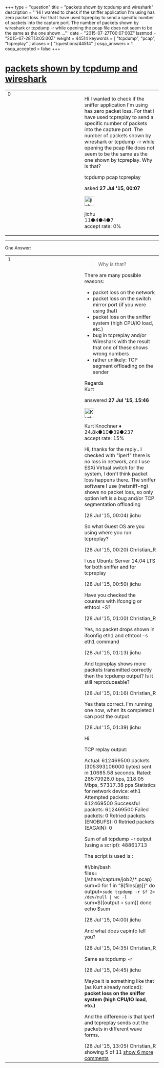 +++
type = "question"
title = "packets shown by tcpdump and wireshark"
description = '''Hi I wanted to check if the sniffer application I&#x27;m using has zero packet loss. For that I have used tcpreplay to send a specific number of packets into the capture port. The number of packets shown by wireshark or tcpdump -r while opening the pcap file does not seem to be the same as the one shown ...'''
date = "2015-07-27T00:07:00Z"
lastmod = "2015-07-28T13:05:00Z"
weight = 44514
keywords = [ "tcpdump", "pcap", "tcpreplay" ]
aliases = [ "/questions/44514" ]
osqa_answers = 1
osqa_accepted = false
+++

<div class="headNormal">

# [packets shown by tcpdump and wireshark](/questions/44514/packets-shown-by-tcpdump-and-wireshark)

</div>

<div id="main-body">

<div id="askform">

<table id="question-table" style="width:100%;"><colgroup><col style="width: 50%" /><col style="width: 50%" /></colgroup><tbody><tr class="odd"><td style="width: 30px; vertical-align: top"><div class="vote-buttons"><span id="post-44514-upvote" class="ajax-command post-vote up" rel="nofollow" title="I like this post (click again to cancel)"> </span><div id="post-44514-score" class="post-score" title="current number of votes">0</div><span id="post-44514-downvote" class="ajax-command post-vote down" rel="nofollow" title="I dont like this post (click again to cancel)"> </span> <span id="favorite-mark" class="ajax-command favorite-mark" rel="nofollow" title="mark/unmark this question as favorite (click again to cancel)"> </span><div id="favorite-count" class="favorite-count"></div></div></td><td><div id="item-right"><div class="question-body"><p>Hi I wanted to check if the sniffer application I'm using has zero packet loss. For that I have used tcpreplay to send a specific number of packets into the capture port. The number of packets shown by wireshark or tcpdump -r while opening the pcap file does not seem to be the same as the one shown by tcpreplay. Why is that?</p></div><div id="question-tags" class="tags-container tags"><span class="post-tag tag-link-tcpdump" rel="tag" title="see questions tagged &#39;tcpdump&#39;">tcpdump</span> <span class="post-tag tag-link-pcap" rel="tag" title="see questions tagged &#39;pcap&#39;">pcap</span> <span class="post-tag tag-link-tcpreplay" rel="tag" title="see questions tagged &#39;tcpreplay&#39;">tcpreplay</span></div><div id="question-controls" class="post-controls"></div><div class="post-update-info-container"><div class="post-update-info post-update-info-user"><p>asked <strong>27 Jul '15, 00:07</strong></p><img src="https://secure.gravatar.com/avatar/5bf5e940f9cb50a96c3ee06e808e5eb5?s=32&amp;d=identicon&amp;r=g" class="gravatar" width="32" height="32" alt="jichu&#39;s gravatar image" /><p><span>jichu</span><br />
<span class="score" title="11 reputation points">11</span><span title="4 badges"><span class="badge1">●</span><span class="badgecount">4</span></span><span title="4 badges"><span class="silver">●</span><span class="badgecount">4</span></span><span title="7 badges"><span class="bronze">●</span><span class="badgecount">7</span></span><br />
<span class="accept_rate" title="Rate of the user&#39;s accepted answers">accept rate:</span> <span title="jichu has no accepted answers">0%</span></p></div></div><div id="comments-container-44514" class="comments-container"></div><div id="comment-tools-44514" class="comment-tools"></div><div class="clear"></div><div id="comment-44514-form-container" class="comment-form-container"></div><div class="clear"></div></div></td></tr></tbody></table>

------------------------------------------------------------------------

<div class="tabBar">

<span id="sort-top"></span>

<div class="headQuestions">

One Answer:

</div>

</div>

<span id="44549"></span>

<div id="answer-container-44549" class="answer">

<table style="width:100%;"><colgroup><col style="width: 50%" /><col style="width: 50%" /></colgroup><tbody><tr class="odd"><td style="width: 30px; vertical-align: top"><div class="vote-buttons"><span id="post-44549-upvote" class="ajax-command post-vote up" rel="nofollow" title="I like this post (click again to cancel)"> </span><div id="post-44549-score" class="post-score" title="current number of votes">1</div><span id="post-44549-downvote" class="ajax-command post-vote down" rel="nofollow" title="I dont like this post (click again to cancel)"> </span></div></td><td><div class="item-right"><div class="answer-body"><blockquote><p>Why is that?</p></blockquote><p>There are many possible reasons:</p><ul><li>packet loss on the network</li><li>packet loss on the switch mirror port (if you were using that)</li><li>packet loss on the sniffer system (high CPU/IO load, etc.)</li><li>bug in tcpreplay and/or Wireshark with the result that one of these shows wrong numbers</li><li>rather unlikely: TCP segment offloading on the sender</li></ul><p>Regards<br />
Kurt</p></div><div class="answer-controls post-controls"></div><div class="post-update-info-container"><div class="post-update-info post-update-info-user"><p>answered <strong>27 Jul '15, 15:46</strong></p><img src="https://secure.gravatar.com/avatar/23b7bf5b13bc2c98b2e8aa9869ca5d75?s=32&amp;d=identicon&amp;r=g" class="gravatar" width="32" height="32" alt="Kurt%20Knochner&#39;s gravatar image" /><p><span>Kurt Knochner ♦</span><br />
<span class="score" title="24767 reputation points"><span>24.8k</span></span><span title="10 badges"><span class="badge1">●</span><span class="badgecount">10</span></span><span title="39 badges"><span class="silver">●</span><span class="badgecount">39</span></span><span title="237 badges"><span class="bronze">●</span><span class="badgecount">237</span></span><br />
<span class="accept_rate" title="Rate of the user&#39;s accepted answers">accept rate:</span> <span title="Kurt Knochner has 344 accepted answers">15%</span> </br></p></div></div><div id="comments-container-44549" class="comments-container"><span id="44551"></span><div id="comment-44551" class="comment"><div id="post-44551-score" class="comment-score"></div><div class="comment-text"><p>Hi, thanks for the reply.. I checked with "iperf" there is no loss in network, and I use ESXi Virtual switch for the system, I don't think packet loss happens there. The sniffer software I use (netsniff-ng) shows no packet loss, so only option left is a bug and/or TCP segmentation offloading</p></div><div id="comment-44551-info" class="comment-info"><span class="comment-age">(28 Jul '15, 00:04)</span> <span class="comment-user userinfo">jichu</span></div></div><span id="44552"></span><div id="comment-44552" class="comment"><div id="post-44552-score" class="comment-score"></div><div class="comment-text"><p>So what Guest OS are you using where you run tcpreplay?</p></div><div id="comment-44552-info" class="comment-info"><span class="comment-age">(28 Jul '15, 00:20)</span> <span class="comment-user userinfo">Christian_R</span></div></div><span id="44553"></span><div id="comment-44553" class="comment"><div id="post-44553-score" class="comment-score"></div><div class="comment-text"><p>I use Ubuntu Server 14.04 LTS for both sniffer and for tcpreplay</p></div><div id="comment-44553-info" class="comment-info"><span class="comment-age">(28 Jul '15, 00:50)</span> <span class="comment-user userinfo">jichu</span></div></div><span id="44554"></span><div id="comment-44554" class="comment"><div id="post-44554-score" class="comment-score"></div><div class="comment-text"><p>Have you checked the counters with ifcongig or ethtool -S?</p></div><div id="comment-44554-info" class="comment-info"><span class="comment-age">(28 Jul '15, 01:00)</span> <span class="comment-user userinfo">Christian_R</span></div></div><span id="44555"></span><div id="comment-44555" class="comment"><div id="post-44555-score" class="comment-score"></div><div class="comment-text"><p>Yes, no packet drops shown in ifconfig eth1 and ethtool -s eth1 command</p></div><div id="comment-44555-info" class="comment-info"><span class="comment-age">(28 Jul '15, 01:13)</span> <span class="comment-user userinfo">jichu</span></div></div><span id="44556"></span><div id="comment-44556" class="comment not_top_scorer"><div id="post-44556-score" class="comment-score"></div><div class="comment-text"><p>And tcpreplay shows more packets transmitted correctly then the tcpdump output? Is it still reproduceable?</p></div><div id="comment-44556-info" class="comment-info"><span class="comment-age">(28 Jul '15, 01:16)</span> <span class="comment-user userinfo">Christian_R</span></div></div><span id="44557"></span><div id="comment-44557" class="comment not_top_scorer"><div id="post-44557-score" class="comment-score"></div><div class="comment-text"><p>Yes thats correct. I'm running one now, when its completed I can post the output</p></div><div id="comment-44557-info" class="comment-info"><span class="comment-age">(28 Jul '15, 01:39)</span> <span class="comment-user userinfo">jichu</span></div></div><span id="44559"></span><div id="comment-44559" class="comment not_top_scorer"><div id="post-44559-score" class="comment-score"></div><div class="comment-text"><p>Hi</p><p>TCP replay output:</p><p>Actual: 612469500 packets (305393106000 bytes) sent in 10685.58 seconds. Rated: 28579928.0 bps, 218.05 Mbps, 57317.38 pps Statistics for network device: eth1 Attempted packets: 612469500 Successful packets: 612469500 Failed packets: 0 Retried packets (ENOBUFS): 0 Retried packets (EAGAIN): 0</p><p>Sum of all tcpdump -r output (using a script): 48861713</p><p>The script is used is :</p><p>#!/bin/bash<br />
files=(/share/capture/job2/*.pcap) sum=0 for f in "${files[@]}" do output=<code>sudo tcpdump -r $f 2&gt; /dev/null | wc -l</code> sum=$((output + sum)) done echo $sum</p></div><div id="comment-44559-info" class="comment-info"><span class="comment-age">(28 Jul '15, 04:00)</span> <span class="comment-user userinfo">jichu</span></div></div><span id="44560"></span><div id="comment-44560" class="comment not_top_scorer"><div id="post-44560-score" class="comment-score"></div><div class="comment-text"><p>And what does capinfo tell you?</p></div><div id="comment-44560-info" class="comment-info"><span class="comment-age">(28 Jul '15, 04:35)</span> <span class="comment-user userinfo">Christian_R</span></div></div><span id="44561"></span><div id="comment-44561" class="comment not_top_scorer"><div id="post-44561-score" class="comment-score"></div><div class="comment-text"><p>Same as tcpdump -r</p></div><div id="comment-44561-info" class="comment-info"><span class="comment-age">(28 Jul '15, 04:45)</span> <span class="comment-user userinfo">jichu</span></div></div><span id="44575"></span><div id="comment-44575" class="comment not_top_scorer"><div id="post-44575-score" class="comment-score"></div><div class="comment-text"><p>Maybe it is something like that (as Kurt already noticed): <strong>packet loss on the sniffer system (high CPU/IO load, etc.)</strong></p><p>And the difference is that Iperf and tcpreplay sends out the packets in different wave forms.</p></div><div id="comment-44575-info" class="comment-info"><span class="comment-age">(28 Jul '15, 13:05)</span> <span class="comment-user userinfo">Christian_R</span></div></div></div><div id="comment-tools-44549" class="comment-tools"><span class="comments-showing"> showing 5 of 11 </span> <a href="#" class="show-all-comments-link">show 6 more comments</a></div><div class="clear"></div><div id="comment-44549-form-container" class="comment-form-container"></div><div class="clear"></div></div></td></tr></tbody></table>

</div>

<div class="paginator-container-left">

</div>

</div>

</div>

